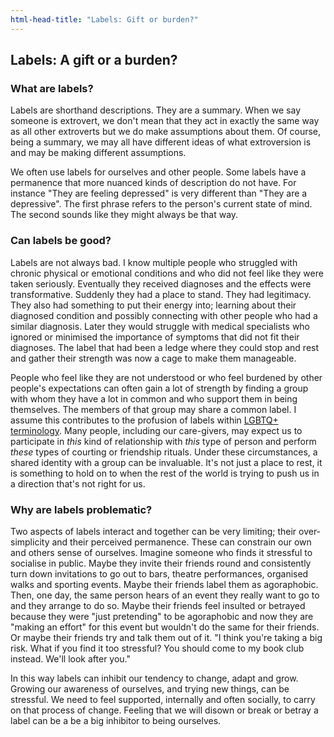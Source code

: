 ```yaml
---
html-head-title: "Labels: Gift or burden?"
---
```

## Labels: A gift or a burden?

### What are labels?

Labels are shorthand descriptions. They are a summary. When we say someone is extrovert, we don't mean that they act in exactly the same way as all other extroverts but we do make assumptions about them. Of course, being a summary, we may all have different ideas of what extroversion is and may be making different assumptions.

We often use labels for ourselves and other people. Some labels have a permanence that more nuanced kinds of description do not have. For instance "They are feeling depressed" is very different than "They are a depressive". The first phrase refers to the person's current state of mind. The second sounds like they might always be that way.

### Can labels be good?

Labels are not always bad. I know multiple people who struggled with chronic physical or emotional conditions and who did not feel like they were taken seriously. Eventually they received diagnoses and the effects were transformative. Suddenly they had a place to stand. They had legitimacy. They also had something to put their energy into; learning about their diagnosed condition and possibly connecting with other people who had a similar diagnosis. Later they would struggle with medical specialists who ignored or minimised the importance of symptoms that did not fit their diagnoses. The label that had been a ledge where they could stop and rest and gather their strength was now a cage to make them manageable.

People who feel like they are not understood or who feel burdened by other people's expectations can often gain a lot of strength by finding a group with whom they have a lot in common and who support them in being themselves. The members of that group may share a common label. I assume this contributes to the profusion of labels within [LGBTQ+ terminology](http://itspronouncedmetrosexual.com/2013/01/a-comprehensive-list-of-lgbtq-term-definitions/). Many people, including our care-givers, may expect us to participate in *this* kind of relationship with *this* type of person and perform *these* types of courting or friendship rituals. Under these circumstances, a shared identity with a group can be invaluable. It's not just a place to rest, it is something to hold on to when the rest of the world is trying to push us in a direction that's not right for us.

### Why are labels problematic?

Two aspects of labels interact and together can be very limiting; their over-simplicity and their perceived permanence. These can constrain our own and others sense of ourselves. Imagine someone who finds it stressful to socialise in public. Maybe they invite their friends round and consistently turn down invitations to go out to bars, theatre performances, organised walks and sporting events. Maybe their friends label them as agoraphobic. Then, one day, the same person hears of an event they really want to go to and they arrange to do so. Maybe their friends feel insulted or betrayed because they were "just pretending" to be agoraphobic and now they are "making an effort" for this event but wouldn't do the same for their friends. Or maybe their friends try and talk them out of it. "I think you're taking a big risk. What if you find it too stressful? You should come to my book club instead. We'll look after you."

In this way labels can inhibit our tendency to change, adapt and grow. Growing our awareness of ourselves, and trying new things, can be stressful. We need to feel supported, internally and often socially, to carry on that process of change. Feeling that we will disown or break or betray a label can be a be a big inhibitor to being ourselves.
